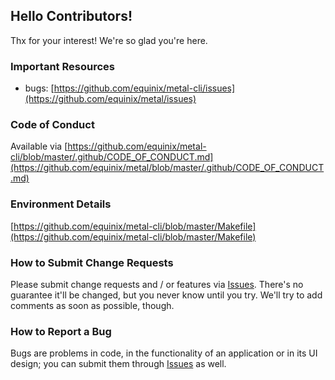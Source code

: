 ## Hello Contributors!
  Thx for your interest! We're so glad you're here. 

### Important Resources
  - bugs: [https://github.com/equinix/metal-cli/issues](https://github.com/equinix/metal/issues)

### Code of Conduct
Available via [https://github.com/equinix/metal-cli/blob/master/.github/CODE_OF_CONDUCT.md](https://github.com/equinix/metal/blob/master/.github/CODE_OF_CONDUCT.md)

### Environment Details
[https://github.com/equinix/metal-cli/blob/master/Makefile](https://github.com/equinix/metal-cli/blob/master/Makefile)

### How to Submit Change Requests
Please submit change requests and / or features via [Issues](https://github.com/equinix/metal-cli/issues). There's no guarantee it'll be changed, but you never know until you try. We'll try to add comments as soon as possible, though.

### How to Report a Bug
Bugs are problems in code, in the functionality of an application or in its UI design; you can submit them through [Issues](https://github.com/equinix/metal-cli/issues) as well.
